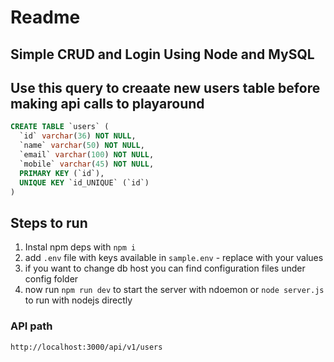 # Readme

## Simple CRUD and Login Using Node and MySQL

## Use this query to creaate new users table before making api calls to playaround 

```sql
CREATE TABLE `users` (
  `id` varchar(36) NOT NULL,
  `name` varchar(50) NOT NULL,
  `email` varchar(100) NOT NULL,
  `mobile` varchar(45) NOT NULL,
  PRIMARY KEY (`id`),
  UNIQUE KEY `id_UNIQUE` (`id`)
)
```

## Steps to run
1. Instal npm deps with `npm i`
2. add `.env` file with keys available in `sample.env` - replace with your values
3. if you want to change db host you can find configuration files under config folder
4. now run `npm run dev` to start the server with ndoemon or `node server.js` to run with nodejs directly

### API path 
`http://localhost:3000/api/v1/users`

